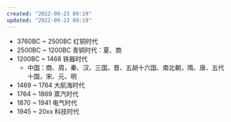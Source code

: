 ```yaml
---
created: "2022-09-23 09:19"
updated: "2022-09-23 09:19"
---
```

- 3760BC ~ 2500BC 红铜时代
- 2500BC ~ 1200BC 青铜时代：夏、商
- 1200BC ~ 1468 铁器时代 
    - 中国：商、周，秦、汉、三国，晋、五胡十六国、南北朝，隋、唐、五代十国，宋、元、明
- 1469 ~ 1764 大航海时代
- 1764 ~ 1869 蒸汽时代
- 1870 ~ 1941 电气时代
- 1945 ~ 20xx 科技时代